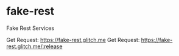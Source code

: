 # fake-rest
Fake Rest Services

Get Request: https://fake-rest.glitch.me
Get Request: https://fake-rest.glitch.me/:release